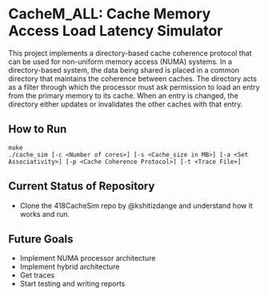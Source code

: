 # CacheM_ALL: Cache Memory Access Load Latency Simulator

This project implements a directory-based cache coherence protocol that can be used for non-uniform memory access (NUMA) systems. In a directory-based system, the data being shared is placed in a common directory that maintains the coherence between caches. The directory acts as a filter through which the processor must ask permission to load an entry from the primary memory to its cache. When an entry is changed, the directory either updates or invalidates the other caches with that entry.

## How to Run

``` 
make 
./cache_sim [-c <Number of cores>] [-s <Cache_size in MB>] [-a <Set Associativity>] [-p <Cache Coherence Protocol>] [-t <Trace File>]
```

## Current Status of Repository

 * Clone the 418CacheSim repo by @kshitizdange and understand how it works and run.

## Future Goals

* Implement NUMA processor architecture
* Implement hybrid architecture
* Get traces 
* Start testing and writing reports


